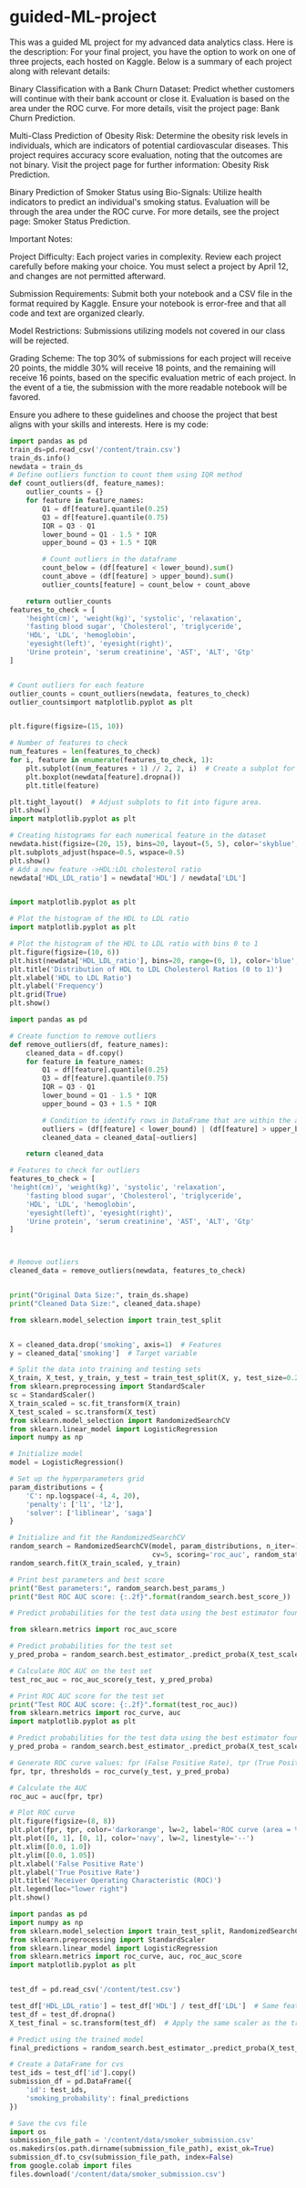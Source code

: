 # guided-ML-project
This was a guided ML project for my advanced data analytics class. Here is the description: For your final project, you have the option to work on one of three projects, each hosted on Kaggle. Below is a summary of each project along with relevant details:

Binary Classification with a Bank Churn Dataset: Predict whether customers will continue with their bank account or close it. Evaluation is based on the area under the ROC curve. For more details, visit the project page: Bank Churn Prediction.

Multi-Class Prediction of Obesity Risk: Determine the obesity risk levels in individuals, which are indicators of potential cardiovascular diseases. This project requires accuracy score evaluation, noting that the outcomes are not binary. Visit the project page for further information: Obesity Risk Prediction.

Binary Prediction of Smoker Status using Bio-Signals: Utilize health indicators to predict an individual's smoking status. Evaluation will be through the area under the ROC curve. For more details, see the project page: Smoker Status Prediction.

Important Notes:

Project Difficulty: Each project varies in complexity. Review each project carefully before making your choice. You must select a project by April 12, and changes are not permitted afterward.

Submission Requirements: Submit both your notebook and a CSV file in the format required by Kaggle. Ensure your notebook is error-free and that all code and text are organized clearly.

Model Restrictions: Submissions utilizing models not covered in our class will be rejected.

Grading Scheme: The top 30% of submissions for each project will receive 20 points, the middle 30% will receive 18 points, and the remaining will receive 16 points, based on the specific evaluation metric of each project. In the event of a tie, the submission with the more readable notebook will be favored.

Ensure you adhere to these guidelines and choose the project that best aligns with your skills and interests.
Here is my code:
```python
import pandas as pd
train_ds=pd.read_csv('/content/train.csv')
train_ds.info()
newdata = train_ds
# Define outliers function to count them using IQR method
def count_outliers(df, feature_names):
    outlier_counts = {}
    for feature in feature_names:
        Q1 = df[feature].quantile(0.25)
        Q3 = df[feature].quantile(0.75)
        IQR = Q3 - Q1
        lower_bound = Q1 - 1.5 * IQR
        upper_bound = Q3 + 1.5 * IQR

        # Count outliers in the dataframe
        count_below = (df[feature] < lower_bound).sum()
        count_above = (df[feature] > upper_bound).sum()
        outlier_counts[feature] = count_below + count_above

    return outlier_counts
features_to_check = [
    'height(cm)', 'weight(kg)', 'systolic', 'relaxation',
    'fasting blood sugar', 'Cholesterol', 'triglyceride',
    'HDL', 'LDL', 'hemoglobin',
    'eyesight(left)', 'eyesight(right)',
    'Urine protein', 'serum creatinine', 'AST', 'ALT', 'Gtp'
]


# Count outliers for each feature
outlier_counts = count_outliers(newdata, features_to_check)
outlier_countsimport matplotlib.pyplot as plt


plt.figure(figsize=(15, 10))

# Number of features to check
num_features = len(features_to_check)
for i, feature in enumerate(features_to_check, 1):
    plt.subplot((num_features + 1) // 2, 2, i)  # Create a subplot for each feature
    plt.boxplot(newdata[feature].dropna())
    plt.title(feature)

plt.tight_layout()  # Adjust subplots to fit into figure area.
plt.show()
import matplotlib.pyplot as plt

# Creating histograms for each numerical feature in the dataset
newdata.hist(figsize=(20, 15), bins=20, layout=(5, 5), color='skyblue', edgecolor='black')
plt.subplots_adjust(hspace=0.5, wspace=0.5)
plt.show()
# Add a new feature ->HDL:LDL cholesterol ratio
newdata['HDL_LDL_ratio'] = newdata['HDL'] / newdata['LDL']


import matplotlib.pyplot as plt

# Plot the histogram of the HDL to LDL ratio
import matplotlib.pyplot as plt

# Plot the histogram of the HDL to LDL ratio with bins 0 to 1
plt.figure(figsize=(10, 6))
plt.hist(newdata['HDL_LDL_ratio'], bins=20, range=(0, 1), color='blue', alpha=0.7)
plt.title('Distribution of HDL to LDL Cholesterol Ratios (0 to 1)')
plt.xlabel('HDL to LDL Ratio')
plt.ylabel('Frequency')
plt.grid(True)
plt.show()

import pandas as pd

# Create function to remove outliers
def remove_outliers(df, feature_names):
    cleaned_data = df.copy()
    for feature in feature_names:
        Q1 = df[feature].quantile(0.25)
        Q3 = df[feature].quantile(0.75)
        IQR = Q3 - Q1
        lower_bound = Q1 - 1.5 * IQR
        upper_bound = Q3 + 1.5 * IQR

        # Condition to identify rows in DataFrame that are within the acceptable range
        outliers = (df[feature] < lower_bound) | (df[feature] > upper_bound)
        cleaned_data = cleaned_data[~outliers]

    return cleaned_data

# Features to check for outliers
features_to_check = [
'height(cm)', 'weight(kg)', 'systolic', 'relaxation',
    'fasting blood sugar', 'Cholesterol', 'triglyceride',
    'HDL', 'LDL', 'hemoglobin',
    'eyesight(left)', 'eyesight(right)',
    'Urine protein', 'serum creatinine', 'AST', 'ALT', 'Gtp'
]



# Remove outliers
cleaned_data = remove_outliers(newdata, features_to_check)


print("Original Data Size:", train_ds.shape)
print("Cleaned Data Size:", cleaned_data.shape)

from sklearn.model_selection import train_test_split


X = cleaned_data.drop('smoking', axis=1)  # Features
y = cleaned_data['smoking']  # Target variable

# Split the data into training and testing sets
X_train, X_test, y_train, y_test = train_test_split(X, y, test_size=0.2, random_state=42)
from sklearn.preprocessing import StandardScaler
sc = StandardScaler()
X_train_scaled = sc.fit_transform(X_train)
X_test_scaled = sc.transform(X_test)
from sklearn.model_selection import RandomizedSearchCV
from sklearn.linear_model import LogisticRegression
import numpy as np

# Initialize model
model = LogisticRegression()

# Set up the hyperparameters grid
param_distributions = {
    'C': np.logspace(-4, 4, 20),
    'penalty': ['l1', 'l2'],
    'solver': ['liblinear', 'saga']
}

# Initialize and fit the RandomizedSearchCV
random_search = RandomizedSearchCV(model, param_distributions, n_iter=15,
                                   cv=5, scoring='roc_auc', random_state=42, n_jobs=-1)
random_search.fit(X_train_scaled, y_train)

# Print best parameters and best score
print("Best parameters:", random_search.best_params_)
print("Best ROC AUC score: {:.2f}".format(random_search.best_score_))

# Predict probabilities for the test data using the best estimator found by RandomizedSearchCV

from sklearn.metrics import roc_auc_score

# Predict probabilities for the test set
y_pred_proba = random_search.best_estimator_.predict_proba(X_test_scaled)[:, 1]

# Calculate ROC AUC on the test set
test_roc_auc = roc_auc_score(y_test, y_pred_proba)

# Print ROC AUC score for the test set
print("Test ROC AUC score: {:.2f}".format(test_roc_auc))
from sklearn.metrics import roc_curve, auc
import matplotlib.pyplot as plt

# Predict probabilities for the test data using the best estimator found by RandomizedSearchCV
y_pred_proba = random_search.best_estimator_.predict_proba(X_test_scaled)[:, 1]

# Generate ROC curve values: fpr (False Positive Rate), tpr (True Positive Rate), and thresholds
fpr, tpr, thresholds = roc_curve(y_test, y_pred_proba)

# Calculate the AUC
roc_auc = auc(fpr, tpr)

# Plot ROC curve
plt.figure(figsize=(8, 8))
plt.plot(fpr, tpr, color='darkorange', lw=2, label='ROC curve (area = %0.2f)' % roc_auc)
plt.plot([0, 1], [0, 1], color='navy', lw=2, linestyle='--')
plt.xlim([0.0, 1.0])
plt.ylim([0.0, 1.05])
plt.xlabel('False Positive Rate')
plt.ylabel('True Positive Rate')
plt.title('Receiver Operating Characteristic (ROC)')
plt.legend(loc="lower right")
plt.show()

import pandas as pd
import numpy as np
from sklearn.model_selection import train_test_split, RandomizedSearchCV
from sklearn.preprocessing import StandardScaler
from sklearn.linear_model import LogisticRegression
from sklearn.metrics import roc_curve, auc, roc_auc_score
import matplotlib.pyplot as plt


test_df = pd.read_csv('/content/test.csv')

test_df['HDL_LDL_ratio'] = test_df['HDL'] / test_df['LDL']  # Same feature engineering as training
test_df = test_df.dropna()
X_test_final = sc.transform(test_df)  # Apply the same scaler as the training data

# Predict using the trained model
final_predictions = random_search.best_estimator_.predict_proba(X_test_final)[:, 1]

# Create a DataFrame for cvs
test_ids = test_df['id'].copy()
submission_df = pd.DataFrame({
    'id': test_ids,
    'smoking_probability': final_predictions
})

# Save the cvs file
import os
submission_file_path = '/content/data/smoker_submission.csv'
os.makedirs(os.path.dirname(submission_file_path), exist_ok=True)
submission_df.to_csv(submission_file_path, index=False)
from google.colab import files
files.download('/content/data/smoker_submission.csv')
```

